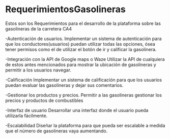 # RequerimientosGasolineras
Estos son los Requerimientos para el desarrollo de la plataforma sobre las gasolineras de la carretera CA4

-Autenticación de usuarios.
Implementar un sistema de autenticación para que los conductores(usuarios) puedan utilizar todas las opciones, ósea tener permisos como el de utilizar el botón de ir y calificar la gasolinera.

-Integración con la API de Google maps o Waze
Utilizar la API de cualquiera de estos antes mencionados para mostrar la ubicación de gasolineras y permitir a los usuarios navegar.

-Calificación 
Implementar un sistema de calificación para que los usuarios puedan evaluar las gasolineras y dejar sus comentarios.

-Gestionar los productos y precios.
Permitir a las gasolineras gestionar los precios y productos de combustibles 

-Interfaz de usuario 
Desarrollar una interfaz donde el usuario pueda utilizarla fácilmente.

-Escalabilidad
Diseñar la plataforma para que pueda ser escalable a medida que el número de gasolineras vaya aumentando.
